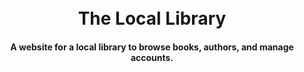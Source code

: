 <h1 align="center">
  <br>
  The Local Library
  <br>
</h1>

<h4 align="center">A website for a local library to browse books, authors, and manage accounts.</h4>
